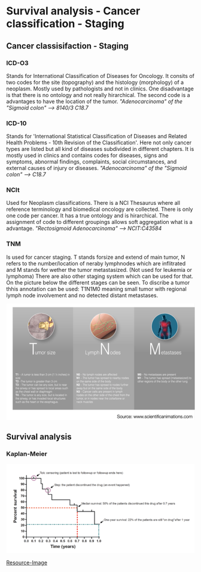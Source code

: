 # Survival analysis - Cancer classification - Staging

## Cancer classisifaction - Staging
### ICD-O3
Stands for International Classification of Diseases for Oncology. It consits of two codes for the site (topography) and the
histology (morphology) of a neoplasm. Mostly used by pathologists and not in clinics. One disadvantage is that there is no ontology and not really hirarchical. The second code is a advantages to have the location of the tumor. 
*"Adenocarcinoma" of the "Sigmoid colon" --> 8140/3 C18.7*

### ICD-10 
Stands for 'International Statistical Classification of Diseases and Related Health Problems - 10th Revision of the Classification'. Here not only cancer types are listed but all kind of diseases subdivided in different chapters. It is mostly used in clinics and contains codes for diseases, signs and symptoms, abnormal findings, complaints, social circumstances, and external causes of injury or diseases.
*"Adenocarcinoma" of the "Sigmoid colon" --> C18.7*

### NCIt
Used for Neoplasm classifications. There is a NCI Thesaurus where all reference terminology and biomedical oncology are collected. There is only one code per cancer. It has a true ontology and is hirarchical. The assignment of code to different groupings allows soft aggregation what is a advantage.
*"Rectosigmoid Adenocarcinoma" --> NCIT:C43584*

### TNM
Is used for cancer staging. T stands forsize and extend of main tumor, N refers to the number/location of neraby lymphnodes which are inflitrated and M stands for wether the tumor metastasized. (Not used for leukemia or lymphoma) There are also other staging system which can be used for that. On the picture below the different stages can be seen. To discribe a tumor thhis annotation can be used: T1N1M0 meaning small tumor with regional lymph node involvement and no detected distant metastases.

![image](TNM.png)

## Survival analysis

### Kaplan-Meier
![image](Kaplan.png)


[Resource-Image](https://www.researchgate.net/publication/281527709_Drug_Survival_Studies_in_DermatologyPrinciples_Purposes_and_Pitfalls)
